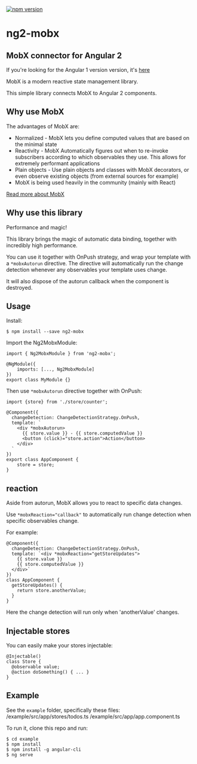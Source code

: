 [![npm version](https://badge.fury.io/js/ng2-mobx.svg)](https://badge.fury.io/js/ng2-mobx)
# ng2-mobx

## MobX connector for Angular 2
If you're looking for the Angular 1 version version, it's [here](https://github.com/500tech/ng-mobx) 

MobX is a modern reactive state management library.

This simple library connects MobX to Angular 2 components.

## Why use MobX
The advantages of MobX are:
* Normalized - MobX lets you define computed values that are based on the minimal state
* Reactivity - MobX Automatically figures out when to re-invoke subscribers according to which observables they use. This allows for extremely performant applications
* Plain objects - Use plain objects and classes with MobX decorators, or even observe existing objects (from external sources for example)
* MobX is being used heavily in the community (mainly with React)

<a href="http://mobxjs.github.io/mobx" target="_blank">Read more about MobX</a>

## Why use this library
Performance and magic!

This library brings the magic of automatic data binding, together with incredibly high performance.

You can use it together with OnPush strategy, and wrap your template with a `*mobxAutorun` directive.
The directive will automatically run the change detection whenever any observables your template uses change.

It will also dispose of the autorun callback when the component is destroyed.

## Usage

Install:
```
$ npm install --save ng2-mobx
```

Import the Ng2MobxModule:
```
import { Ng2MobxModule } from 'ng2-mobx';

@NgModule({
    imports: [..., Ng2MobxModule]
})
export class MyModule {}
```

Then use `*mobxAutorun` directive together with OnPush:
```
import {store} from './store/counter';

@Component({
  changeDetection: ChangeDetectionStrategy.OnPush,
  template: `
    <div *mobxAutorun>
      {{ store.value }} - {{ store.computedValue }}
      <button (click)="store.action">Action</button>
    </div>
  `
})
export class AppComponent {
    store = store;
}
```

## reaction
Aside from autorun, MobX allows you to react to specific data changes.

Use `*mobxReaction="callback"` to automatically run change detection when specific observables change.

For example:
```
@Component({
  changeDetection: ChangeDetectionStrategy.OnPush,
  template: `<div *mobxReaction="getStoreUpdates">
    {{ store.value }}
    {{ store.computedValue }}
  </div>`
})
class AppComponent {
  getStoreUpdates() {
    return store.anotherValue;
  }
}
```
Here the change detection will run only when 'anotherValue' changes.

## Injectable stores
You can easily make your stores injectable:
```
@Injectable()
class Store {
  @observable value;
  @action doSomething() { ... }
}
```

## Example
See the `example` folder, specifically these files:
/example/src/app/stores/todos.ts
/example/src/app/app.component.ts

To run it, clone this repo and run:
```
$ cd example
$ npm install
$ npm install -g angular-cli
$ ng serve
```
